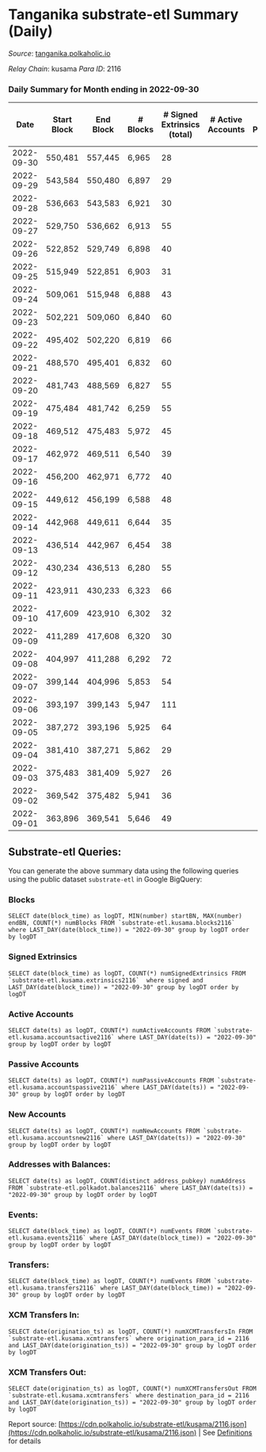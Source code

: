 # Tanganika substrate-etl Summary (Daily)

_Source_: [tanganika.polkaholic.io](https://tanganika.polkaholic.io)

*Relay Chain*: kusama
*Para ID*: 2116



### Daily Summary for Month ending in 2022-09-30


| Date | Start Block | End Block | # Blocks | # Signed Extrinsics (total) | # Active Accounts | # Passive | # New | # Addresses with Balances | # Events | # Transfers | # XCM Transfers In | # XCM Transfers Out | Issues | 
| ---- | ----------- | --------- | -------- | --------------------------- | ----------------- | --------- | ----- | ------------------------- | -------- | ----------- | ------------------ | ------------------- | ------ |
| 2022-09-30 | 550,481 | 557,445 | 6,965 | 28 |  |  |  |  | 14,255 | 28  |   |   |  |
| 2022-09-29 | 543,584 | 550,480 | 6,897 | 29 |  |  |  |  | 14,139 | 18  |   |   |  |
| 2022-09-28 | 536,663 | 543,583 | 6,921 | 30 |  |  |  |  | 14,180 | 28  |   |   |  |
| 2022-09-27 | 529,750 | 536,662 | 6,913 | 55 |  |  |  |  | 14,318 | 51  |   |   |  |
| 2022-09-26 | 522,852 | 529,749 | 6,898 | 40 |  |  |  |  | 14,190 | 31  |   |   |  |
| 2022-09-25 | 515,949 | 522,851 | 6,903 | 31 |  |  |  |  | 14,154 | 31  |   |   |  |
| 2022-09-24 | 509,061 | 515,948 | 6,888 | 43 |  |  |  |  | 14,196 | 43  |   |   |  |
| 2022-09-23 | 502,221 | 509,060 | 6,840 | 60 |  |  |  |  | 14,200 | 50  |   |   |  |
| 2022-09-22 | 495,402 | 502,220 | 6,819 | 66 |  |  |  |  | 14,204 | 63  |   |   |  |
| 2022-09-21 | 488,570 | 495,401 | 6,832 | 60 |  |  |  |  | 14,202 | 59  |   |   |  |
| 2022-09-20 | 481,743 | 488,569 | 6,827 | 55 |  |  |  |  | 14,165 | 44  |   |   |  |
| 2022-09-19 | 475,484 | 481,742 | 6,259 | 55 |  |  |  | 2,749 | 12,993 | 50  |   |   |  |
| 2022-09-18 | 469,512 | 475,483 | 5,972 | 45 |  |  |  | 2,743 | 12,349 | 41  |   |   |  |
| 2022-09-17 | 462,972 | 469,511 | 6,540 | 39 |  |  |  | 2,737 | 13,460 | 39  |   |   |  |
| 2022-09-16 | 456,200 | 462,971 | 6,772 | 40 |  |  |  | 2,731 | 13,931 | 40  |   |   |  |
| 2022-09-15 | 449,612 | 456,199 | 6,588 | 48 |  |  |  | 2,727 | 13,617 | 48  |   |   |  |
| 2022-09-14 | 442,968 | 449,611 | 6,644 | 35 |  |  |  | 2,718 | 13,640 | 35  |   |   |  |
| 2022-09-13 | 436,514 | 442,967 | 6,454 | 38 |  |  |  | 2,715 | 13,286 | 38  |   |   |  |
| 2022-09-12 | 430,234 | 436,513 | 6,280 | 55 |  |  |  |  | 13,035 | 54  |   |   |  |
| 2022-09-11 | 423,911 | 430,233 | 6,323 | 66 |  |  |  |  | 13,193 | 64  |   |   |  |
| 2022-09-10 | 417,609 | 423,910 | 6,302 | 32 |  |  |  |  | 12,934 | 32  |   |   |  |
| 2022-09-09 | 411,289 | 417,608 | 6,320 | 30 |  |  |  |  | 12,962 | 30  |   |   |  |
| 2022-09-08 | 404,997 | 411,288 | 6,292 | 72 |  |  |  | 2,674 | 13,153 | 66  |   |   |  |
| 2022-09-07 | 399,144 | 404,996 | 5,853 | 54 |  |  |  | 2,667 | 12,174 | 50  |   |   |  |
| 2022-09-06 | 393,197 | 399,143 | 5,947 | 111 |  |  |  | 2,657 | 12,715 | 83  |   |   |  |
| 2022-09-05 | 387,272 | 393,196 | 5,925 | 64 |  |  |  | 2,642 | 12,369 | 62  |   |   |  |
| 2022-09-04 | 381,410 | 387,271 | 5,862 | 29 |  |  |  | 2,634 | 12,026 | 28  |   |   |  |
| 2022-09-03 | 375,483 | 381,409 | 5,927 | 26 |  |  |  | 2,630 | 12,141 | 26  |   |   |  |
| 2022-09-02 | 369,542 | 375,482 | 5,941 | 36 |  |  |  | 2,624 | 12,222 | 36  |   |   |  |
| 2022-09-01 | 363,896 | 369,541 | 5,646 | 49 |  |  |  | 2,623 | 11,714 | 49  |   |   |  |

## Substrate-etl Queries:
You can generate the above summary data using the following queries using the public dataset `substrate-etl` in Google BigQuery:


### Blocks
```
SELECT date(block_time) as logDT, MIN(number) startBN, MAX(number) endBN, COUNT(*) numBlocks FROM `substrate-etl.kusama.blocks2116`  where LAST_DAY(date(block_time)) = "2022-09-30" group by logDT order by logDT
```


### Signed Extrinsics
```
SELECT date(block_time) as logDT, COUNT(*) numSignedExtrinsics FROM `substrate-etl.kusama.extrinsics2116`  where signed and LAST_DAY(date(block_time)) = "2022-09-30" group by logDT order by logDT
```


### Active Accounts
```
SELECT date(ts) as logDT, COUNT(*) numActiveAccounts FROM `substrate-etl.kusama.accountsactive2116` where LAST_DAY(date(ts)) = "2022-09-30" group by logDT order by logDT
```


### Passive Accounts
```
SELECT date(ts) as logDT, COUNT(*) numPassiveAccounts FROM `substrate-etl.kusama.accountspassive2116` where LAST_DAY(date(ts)) = "2022-09-30" group by logDT order by logDT
```


### New Accounts
```
SELECT date(ts) as logDT, COUNT(*) numNewAccounts FROM `substrate-etl.kusama.accountsnew2116` where LAST_DAY(date(ts)) = "2022-09-30" group by logDT order by logDT
```


### Addresses with Balances:
```
SELECT date(ts) as logDT, COUNT(distinct address_pubkey) numAddress FROM `substrate-etl.polkadot.balances2116` where LAST_DAY(date(ts)) = "2022-09-30" group by logDT order by logDT
```


### Events:
```
SELECT date(block_time) as logDT, COUNT(*) numEvents FROM `substrate-etl.kusama.events2116` where LAST_DAY(date(block_time)) = "2022-09-30" group by logDT order by logDT
```


### Transfers:
```
SELECT date(block_time) as logDT, COUNT(*) numEvents FROM `substrate-etl.kusama.transfers2116` where LAST_DAY(date(block_time)) = "2022-09-30" group by logDT order by logDT
```


### XCM Transfers In:
```
SELECT date(origination_ts) as logDT, COUNT(*) numXCMTransfersIn FROM `substrate-etl.kusama.xcmtransfers` where origination_para_id = 2116 and LAST_DAY(date(origination_ts)) = "2022-09-30" group by logDT order by logDT
```


### XCM Transfers Out:
```
SELECT date(origination_ts) as logDT, COUNT(*) numXCMTransfersOut FROM `substrate-etl.kusama.xcmtransfers` where destination_para_id = 2116 and LAST_DAY(date(origination_ts)) = "2022-09-30" group by logDT order by logDT
```



Report source: [https://cdn.polkaholic.io/substrate-etl/kusama/2116.json](https://cdn.polkaholic.io/substrate-etl/kusama/2116.json) | See [Definitions](/DEFINITIONS.md) for details
